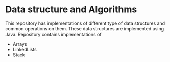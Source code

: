 # Data structure and Algorithms

This repository has implementations of different type of data structures and common operations on them. These data structures are implemented using Java. Repository contains implementations of

- Arrays
- LinkedLists
- Stack
